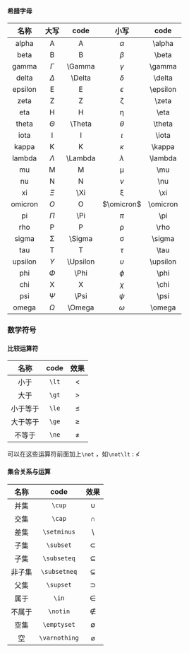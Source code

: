 #### 希腊字母

|  名称   |    大写    |   code   |    小写    |   code   |
| :-----: | :--------: | :------: | :--------: | :------: |
|  alpha  |     A      |    A     |  $\alpha$  |  \alpha  |
|  beta   |     B      |    B     |  $\beta$   |  \beta   |
|  gamma  |  $\Gamma$  |  \Gamma  |  $\gamma$  |  \gamma  |
|  delta  |  $\Delta$  |  \Delta  |  $\delta$  |  \delta  |
| epsilon |     E      |    E     | $\epsilon$ | \epsilon |
|  zeta   |     Z      |    Z     |     ζ      |  \zeta   |
|   eta   |     H      |    H     |     η      |   \eta   |
|  theta  |  $\Theta$  |  \Theta  |  $\theta$  |  \theta  |
|  iota   |     I      |    I     |  $\iota$   |  \iota   |
|  kappa  |     K      |    K     |  $\kappa$  |  \kappa  |
| lambda  | $\Lambda$  | \Lambda  | $\lambda$  | \lambda  |
|   mu    |     M      |    M     |     μ      |   \mu    |
|   nu    |     N      |    N     |   $\nu$    |   \nu    |
|   xi    |   $\Xi$    |   \Xi    |     ξ      |   \xi    |
| omicron |    $O$     |    O     | $\omicron$ | \omicron |
|   pi    |   $\Pi$    |   \Pi    |   $\pi$    |   \pi    |
|   rho   |     P      |    P     |     ρ      |   \rho   |
|  sigma  |     Σ      |  \Sigma  |     σ      |  \sigma  |
|   tau   |     T      |    T     |   $\tau$   |   \tau   |
| upsilon | $\Upsilon$ | \Upsilon | $\upsilon$ | \upsilon |
|   phi   |   $\Phi$   |   \Phi   |   $\phi$   |   \phi   |
|   chi   |     X      |    X     |   $\chi$   |   \chi   |
|   psi   |   $\Psi$   |   \Psi   |   $\psi$   |   \psi   |
|  omega  |  $\Omega$  |  \Omega  |  $\omega$  |  \omega  |

### 数学符号

#### 比较运算符

|   名称   | code  | 效果  |
| :------: | :---: | :---: |
|   小于   | `\lt` | $\lt$ |
|   大于   | `\gt` | $\gt$ |
| 小于等于 | `\le` | $\le$ |
| 大于等于 | `\ge` | $\ge$ |
|  不等于  | `\ne` | $\ne$ |

可以在这些运算符前面加上`\not` ，如`\not\lt` : $\not\lt$

#### 集合关系与运算

|  名称  |     code      |     效果      |
| :----: | :-----------: | :-----------: |
|  并集  |    `\cup`     |    $\cup$     |
|  交集  |    `\cap`     |    $\cap$     |
|  差集  |  `\setminus`  |  $\setminus$  |
|  子集  |   `\subset`   |   $\subset$   |
|  子集  |  `\subseteq`  |  $\subseteq$  |
| 非子集 | `\subsetneq`  | $\subsetneq$  |
|  父集  |   `\supset`   |   $\supset$   |
|  属于  |     `\in`     |     $\in$     |
| 不属于 |   `\notin`    |   $\notin$    |
|  空集  |  `\emptyset`  |  $\emptyset$  |
|   空   | `\varnothing` | $\varnothing$ |

